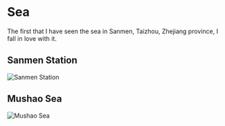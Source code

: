 # Sea

The first that I have seen the sea in Sanmen, Taizhou, Zhejiang province, I fall in love with it.

## Sanmen Station

![Sanmen Station](https://github.com/Guguant/sea/blob/master/best/sanmen.JPG)

## Mushao Sea

![Mushao Sea](https://github.com/Guguant/sea/blob/master/best/sea_mushao.JPG)

